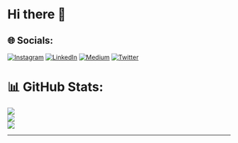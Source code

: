 # Hi there 👋


## 🌐 Socials:
[![Instagram](https://img.shields.io/badge/Instagram-%23E4405F.svg?logo=Instagram&logoColor=white)](https://instagram.com/realharsh_) [![LinkedIn](https://img.shields.io/badge/LinkedIn-%230077B5.svg?logo=linkedin&logoColor=white)](https://linkedin.com/in/harsh-pansuriya) [![Medium](https://img.shields.io/badge/Medium-12100E?logo=medium&logoColor=white)](https://medium.com/@realharsh) [![Twitter](https://img.shields.io/badge/Twitter-%231DA1F2.svg?logo=Twitter&logoColor=white)](https://twitter.com/harshpansuriya8) 

# 📊 GitHub Stats:
![](https://github-readme-stats.vercel.app/api?username=harshpansuriya&theme=nord&hide_border=false&include_all_commits=true&count_private=true)<br/>
![](https://github-readme-streak-stats.herokuapp.com/?user=harshpansuriya&theme=nord&hide_border=false)<br/>
![](https://github-readme-stats.vercel.app/api/top-langs/?username=harshpansuriya&theme=nord&hide_border=false&include_all_commits=true&count_private=true&layout=compact)

---

<!-- Proudly created with GPRM ( https://gprm.itsvg.in ) -->

